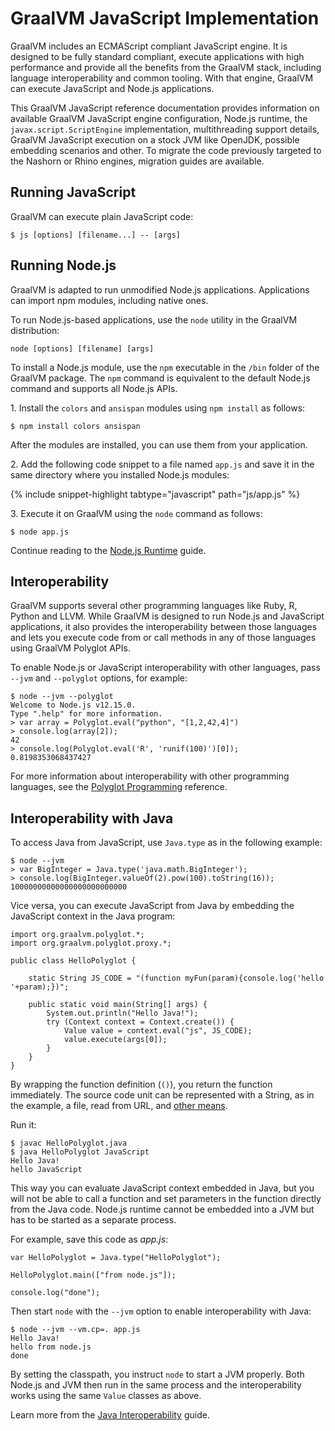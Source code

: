 # GraalVM JavaScript Implementation

GraalVM includes an ECMAScript compliant JavaScript engine.
It is designed to be fully standard compliant, execute applications with high performance and provide all the benefits from the GraalVM stack, including language interoperability and common tooling.
With that engine, GraalVM can execute JavaScript and Node.js applications.

This GraalVM JavaScript reference documentation provides information on available GraalVM JavaScript
engine configuration, Node.js runtime, the `javax.script.ScriptEngine`
implementation, multithreading support details, GraalVM JavaScript execution on
a stock JVM like OpenJDK, possible embedding scenarios and other. To
migrate the code previously targeted to the Nashorn or Rhino engines, migration
guides are available.  


## Running JavaScript

GraalVM can execute plain JavaScript code:
```
$ js [options] [filename...] -- [args]
```

## Running Node.js
GraalVM is adapted to run unmodified Node.js applications. Applications can
import npm modules, including native ones.

To run Node.js-based applications, use the `node` utility in the GraalVM distribution:
```
node [options] [filename] [args]
```

To install a Node.js module, use the `npm` executable in the `/bin` folder of the
GraalVM package. The `npm` command is equivalent to the default Node.js
command and supports all Node.js APIs.

1&#46; Install the `colors` and `ansispan` modules using `npm install` as
follows:

```
$ npm install colors ansispan
```

After the modules are installed, you can use them from your application.

2&#46; Add the following code snippet to a file named `app.js` and save it in the same directory where you installed Node.js modules:

{% include snippet-highlight tabtype="javascript" path="js/app.js" %}


3&#46; Execute it on GraalVM using the `node` command as follows:

```
$ node app.js
```
Continue reading to the [Node.js Runtime](NodeJS.md) guide.

## Interoperability

GraalVM supports several other programming languages like Ruby, R, Python and
LLVM. While GraalVM is designed to run Node.js and JavaScript applications, it
also provides the interoperability between those languages and lets you execute
code from or call methods in any of those languages using GraalVM Polyglot APIs.

To enable Node.js or JavaScript interoperability with other languages, pass
`--jvm` and `--polyglot` options, for example:
```
$ node --jvm --polyglot
Welcome to Node.js v12.15.0.
Type ".help" for more information.
> var array = Polyglot.eval("python", "[1,2,42,4]")
> console.log(array[2]);
42
> console.log(Polyglot.eval('R', 'runif(100)')[0]);
0.8198353068437427
```

For more information about interoperability with other programming
languages, see the [Polyglot Programming](https://www.graalvm.org/docs/reference-manual/polyglot-programming/)
reference.

## Interoperability with Java

To access Java from JavaScript, use `Java.type` as in the following example:
```
$ node --jvm
> var BigInteger = Java.type('java.math.BigInteger');
> console.log(BigInteger.valueOf(2).pow(100).toString(16));
10000000000000000000000000
```

Vice versa, you can execute JavaScript from Java by embedding the JavaScript context in the Java program:
```
import org.graalvm.polyglot.*;
import org.graalvm.polyglot.proxy.*;

public class HelloPolyglot {

    static String JS_CODE = "(function myFun(param){console.log('hello '+param);})";

    public static void main(String[] args) {
        System.out.println("Hello Java!");
        try (Context context = Context.create()) {
            Value value = context.eval("js", JS_CODE);
            value.execute(args[0]);
        }
    }
}
```
By wrapping the function definition (`()`), you return the function immediately.
The source code unit can be represented with a String, as in the example, a file, read from URL, and [other means](https://www.graalvm.org/sdk/javadoc/org/graalvm/polyglot/Source.html).

Run it:
```
$ javac HelloPolyglot.java
$ java HelloPolyglot JavaScript
Hello Java!
hello JavaScript
```
This way you can evaluate JavaScript context embedded in Java, but you will not be able to
call a function and set parameters in the function directly from the Java code.
Node.js runtime cannot be embedded into a JVM but has to be started as a separate process.

For example, save this code as _app.js_:
```
var HelloPolyglot = Java.type("HelloPolyglot");

HelloPolyglot.main(["from node.js"]);

console.log("done");
```
Then start `node` with the `--jvm` option to enable interoperability with Java:
```
$ node --jvm --vm.cp=. app.js
Hello Java!
hello from node.js
done
```
By setting the classpath, you instruct `node` to start a JVM properly. Both Node.js and JVM then run in the same process and the interoperability works using the same `Value` classes as above.

Learn more from the [Java Interoperability](JavaInteroperability.md) guide.
